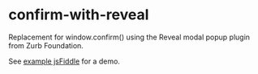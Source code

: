 confirm-with-reveal
===================

Replacement for window.confirm() using the Reveal modal popup plugin from Zurb Foundation.

See [example jsFiddle](http://jsfiddle.net/PtVNW/) for a demo.
